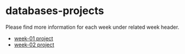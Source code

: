 # databases-projects

Please find more information for each week under related week header.

* [week-01 project](./week-1)
* [week-02 project](./week-2)
